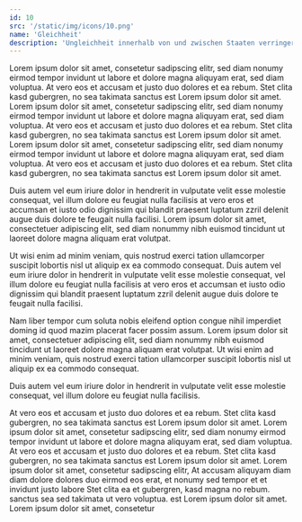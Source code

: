 ```yaml
---
id: 10
src: '/static/img/icons/10.png'
name: 'Gleichheit'
description: 'Ungleichheit innerhalb von und zwischen Staaten verringern'
---
```

Lorem ipsum dolor sit amet, consetetur sadipscing elitr, sed diam nonumy eirmod tempor invidunt ut labore et dolore magna
aliquyam erat, sed diam voluptua. At vero eos et accusam et justo duo dolores et ea rebum. Stet clita kasd gubergren, no
sea takimata sanctus est Lorem ipsum dolor sit amet. Lorem ipsum dolor sit amet, consetetur sadipscing elitr, sed diam
nonumy eirmod tempor invidunt ut labore et dolore magna aliquyam erat, sed diam voluptua. At vero eos et accusam et
justo duo dolores et ea rebum. Stet clita kasd gubergren, no sea takimata sanctus est Lorem ipsum dolor sit amet.
Lorem ipsum dolor sit amet, consetetur sadipscing elitr, sed diam nonumy eirmod tempor invidunt ut labore et dolore
magna aliquyam erat, sed diam voluptua. At vero eos et accusam et justo duo dolores et ea rebum. Stet clita kasd
gubergren, no sea takimata sanctus est Lorem ipsum dolor sit amet.

Duis autem vel eum iriure dolor in hendrerit in vulputate velit esse molestie consequat, vel illum dolore eu feugiat
nulla facilisis at vero eros et accumsan et iusto odio dignissim qui blandit praesent luptatum zzril delenit augue duis
dolore te feugait nulla facilisi. Lorem ipsum dolor sit amet, consectetuer adipiscing elit, sed diam nonummy nibh
euismod tincidunt ut laoreet dolore magna aliquam erat volutpat.

Ut wisi enim ad minim veniam, quis nostrud exerci tation ullamcorper suscipit lobortis nisl ut aliquip ex ea commodo
consequat. Duis autem vel eum iriure dolor in hendrerit in vulputate velit esse molestie consequat, vel illum dolore eu
feugiat nulla facilisis at vero eros et accumsan et iusto odio dignissim qui blandit praesent luptatum zzril delenit
augue duis dolore te feugait nulla facilisi.

Nam liber tempor cum soluta nobis eleifend option congue nihil imperdiet doming id quod mazim placerat facer possim
assum. Lorem ipsum dolor sit amet, consectetuer adipiscing elit, sed diam nonummy nibh euismod tincidunt ut laoreet
dolore magna aliquam erat volutpat. Ut wisi enim ad minim veniam, quis nostrud exerci tation ullamcorper suscipit
lobortis nisl ut aliquip ex ea commodo consequat.

Duis autem vel eum iriure dolor in hendrerit in vulputate velit esse molestie consequat, vel illum dolore eu feugiat
nulla facilisis.

At vero eos et accusam et justo duo dolores et ea rebum. Stet clita kasd gubergren, no sea takimata sanctus est Lorem
ipsum dolor sit amet. Lorem ipsum dolor sit amet, consetetur sadipscing elitr, sed diam nonumy eirmod tempor invidunt
ut labore et dolore magna aliquyam erat, sed diam voluptua. At vero eos et accusam et justo duo dolores et ea rebum.
Stet clita kasd gubergren, no sea takimata sanctus est Lorem ipsum dolor sit amet. Lorem ipsum dolor sit amet,
consetetur sadipscing elitr, At accusam aliquyam diam diam dolore dolores duo eirmod eos erat, et nonumy sed tempor et
et invidunt justo labore Stet clita ea et gubergren, kasd magna no rebum. sanctus sea sed takimata ut vero voluptua.
est Lorem ipsum dolor sit amet. Lorem ipsum dolor sit amet, consetetur